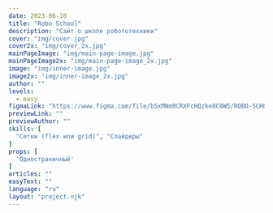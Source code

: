 ```yaml
---
date: 2023-06-10
title: "Robo School"
description: "Сайт о школе робототехники"
cover: "img/cover.jpg"
cover2x: "img/cover_2x.jpg"
mainPageImage: "img/main-page-image.jpg"
mainPageImage2x: "img/main-page-image_2x.jpg"
image: "img/inner-image.jpg"
image2x: "img/inner-image_2x.jpg"
author: ""
levels:
  - easy
figmaLink: "https://www.figma.com/file/bSxMNm0CRXFcHQzke8C8W5/ROBO-SCHOOL?type=design&node-id=0%3A1&t=CitCwIZKBPfoUHLA-1"
previewLink: ""
previewAuthor: ""
skills: [
  "Сетки (flex или grid)", "Слайдеры"
]
props: [
  'Одностраничный'
]
articles: ""
easyText: ""
language: "ru"
layout: "project.njk"
---
```

